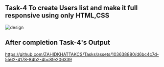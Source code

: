 ## Task-4 To create Users list and make it full responsive using only HTML,CSS


![design](https://github.com/ZAHIDKHATTAKCS/Tasks/assets/103638880/555d702b-cd6a-428e-9962-0318806ca824)



## After completion Task-4's Output



https://github.com/ZAHIDKHATTAKCS/Tasks/assets/103638880/d6bc4c7d-5562-4178-84b2-4bc8fe206339





